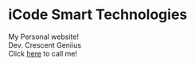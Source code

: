 # iCode Smart Technologies
My Personal website!<br>
Dev. Crescent Geniius<br>
Click <a href="tel:+255676827992">here</a> to call me!
